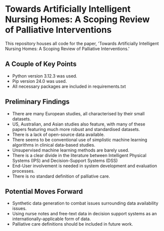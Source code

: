 # Towards Artificially Intelligent Nursing Homes: A Scoping Review of Palliative Interventions

This repository houses all code for the paper, 'Towards Artificially Intelligent Nursing Homes: A Scoping Review of Palliative Interventions.'

## A Couple of Key Points

- Python version 3.12.3 was used.
- Pip version 24.0 was used.
- All necessary packages are included in requirements.txt

## Preliminary Findings

- There are many European studies, all characterised by their small datasets.
- US, Australian, and Asian studies also feature, with many of these papers featuring much more robust and standardised datasets.
- There is a lack of open-source data available.
- There seems to be conventional use of simplistic machine learning algorithms in clinical data-based studies.
- Unsupervised machine learning methods are barely used.
- There is a clear divide in the literature between Intelligent Physical Systems (IPS) and Decision-Support Systems (DSS)
- End-User involvement is needed in system development and evaluation processes.
- There is no standard definition of palliative care.

## Potential Moves Forward

- Synthetic data generation to combat issues surrounding data availability issues.
- Using nurse notes and free-text data in decision support systems as an internationally-applicable form of data.
- Palliative care definitions should be included in future work.
